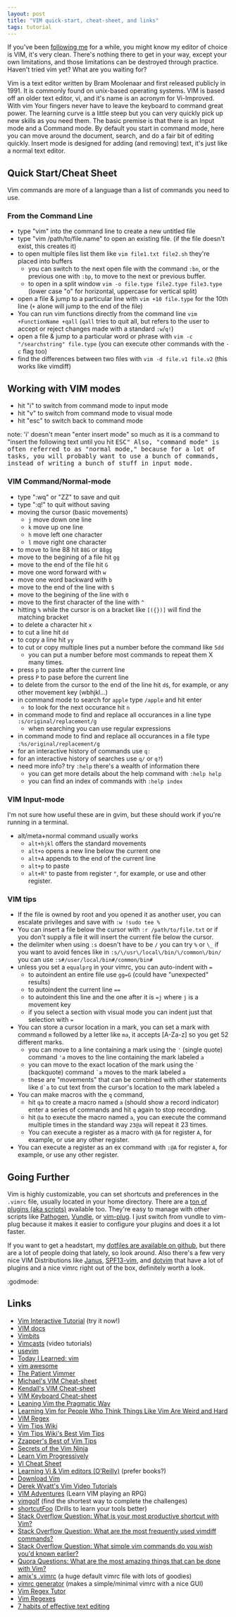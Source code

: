 ```yaml
---
layout: post
title: "VIM quick-start, cheat-sheet, and links"
tags: tutorial
---
```


If you've been [following me](http://twitter.com/jkirchartz) for a while, you might know my editor of choice is VIM,
it's very clean. There's nothing there to get in your way, except your own limitations, and those limitations can be
destroyed through practice. Haven't tried vim yet? What are you waiting for? <!--more-->

Vim is a text editor written by Bram Moolenaar and first released publicly in 1991.
It is commonly found on unix-based operating systems.
VIM is based off an older text editor, vi, and it's name is an acronym for Vi-Improved.
With vim Your fingers never have to leave the keyboard to command great power. The learning curve is a little steep but you can very quickly pick up new skills as you need them. The basic premise is that there is an Input mode
and a Command mode. By default you start in command mode, here you can move around the document, search, and do a fair bit of editing quickly. Insert mode is designed for adding (and removing) text, it's just like a normal text
editor.

## Quick Start/Cheat Sheet

Vim commands are more of a language than a list of commands you need to use.
<!--
vim is a language of operators (like delete yank change uppercase rot13) and motions (word til X paragraph)
-->

### From the Command Line

* type "vim" into the command line to create a new untitled file
* type "vim /path/to/file.name" to open an existing file. (if the file doesn't exist, this creates it)
* to open multiple files list them like `vim file1.txt file2.sh` they're placed into buffers
    * you can switch to the next open file with the command `:bn`, or the previous one with `:bp`, to move to the next or previous buffer.
    * to open in a split window `vim -o file.type file2.type file3.type` (lower case "o" for horizontal, uppercase for vertical split)
* open a file & jump to a particular line with `vim +10 file.type` for the 10th line (`+` alone will jump to the end of the file)
* You can run vim functions directly from the command line `vim +FunctionName +qall` (`qall` tries to quit all, but refers to the user to accept or reject changes made with a standard `:w`/`q!`)
* open a file & jump to a particular word or phrase with `vim -c "/searchstring" file.type` (you can execute other commands with the `-c` flag too)
* find the differences between two files with `vim -d file.v1 file.v2` (this works like vimdiff)

## Working with VIM modes

* hit "i" to switch from command mode to input mode
* hit "v" to switch from command mode to visual mode
* hit "esc" to switch back to command mode

note: 'i' doesn't mean "enter insert mode" so much as it is a command to "insert the following text until you hit <kbd>ESC<kbd>"
Also, "command mode" is often referred to as "normal mode," because for a lot of tasks, you will probably want to use a bunch of commands, instead of writing a bunch of stuff in input mode.

### VIM Command/Normal-mode

* type ":wq" or "ZZ" to save and quit
* type ":q!" to quit without saving
* moving the cursor (basic movements)
    * `j` move down one line
    * `k` move up one line
    * `h` move left one character
    * `l` move right one character
* to move to line 88 hit `88G` or `88gg`
* move to the begining of a file hit `gg`
* move to the end of the file hit `G`
* move one word forward with `w`
* move one word backward with `b`
* move to the end of the line with `$`
* move to the begining of the line with `0`
* move to the first character of the line with `^`
* hitting `%` while the cursor is on a bracket like `[({})]` will find the matching bracket
* to delete a character hit `x`
* to cut a line hit `dd`
* to copy a line hit `yy`
* to cut or copy multiple lines put a number before the command like `5dd`
    * you can put a number before most commands to repeat them X many times.
* press `p` to paste after the current line
* press `P` to pase before the current line
* to delete from the cursor to the end of the line hit `d$`, for example, or any other movement key (wbhjkl...)
* in command mode to search for `apple` type `/apple` and hit enter
    * to look for the next occurance hit `n`
* in command mode to find and replace all occurances in a line type `:s/original/replacement/g`
    * when searching you can use regular expressions
* in command mode to find and replace all occurances in a file type `:%s/original/replacement/g`
* for an interactive history of commands use `q:`
* for an interactive history of searches use `q/` or `q?`)
* need more info? try `:help` there's a wealth of information there
    * you can get more details about the help command with `:help help`
    * you can find an index of commands with `:help index`

### VIM Input-mode

I'm not sure how useful these are in gvim, but these should work if you're running in a terminal.

* alt/meta+normal command usually works
    * `alt+hjkl` offers the standard movements
    * `alt+o` opens a new line below the current one
    * `alt+A` appends to the end of the current line
    * `alt+p` to paste
    * `alt+R"` to paste from register `"`, for example, or use and other register.

### VIM tips

* If the file is owned by root and you opened it as another user, you can escalate privileges and save with `:w !sudo tee %`
* You can insert a file below the cursor with `:r /path/to/file.txt` or if you don't supply a file it will insert the current file below the cursor.
* the delimiter when using `:s` doesn't have to be `/` you can try `%` or `\_` if you want to avoid fences like in `:s/\/usr\/local\/bin/\/common\/bin/` you can use `:s#/user/local/bin#/common/bin#`
* unless you set a `equalprg` in your vimrc, you can auto-indent with `=`
    * to autoindent an entire file use `gg=G` (could have "unexpected" results)
    * to autoindent the current line `==`
    * to autoindent this line and the one after it is `=j` where `j` is a movement key
    * if you select a section with visual mode you can indent just that selection with `=`
* You can store a cursor location in a mark, you can set a mark with command `m` followed by a letter like `ma`, it accepts [A-Za-z] so you get 52 different marks.
    * you can move to a line containing a mark using the `'` (single quote) command `'a` moves to the line containing the mark labeled `a`
    * you can move to the exact location of the mark using the `` ` `` (backquote) command `` `a `` moves to the mark labeled `a`
    * these are "movements" that can be combined with other statements like `` d`a `` to cut text from the cursor's location to the mark labeled `a`
* You can make macros with the `q` command,
    * hit `qa` to create a macro named `a` (should show a record indicator) enter a series of commands and  hit `q` again to stop recording.
    * hit `@a` to execute the macro named `a`, you can execute the command multiple times in the standard way `23@a` will repeat it 23 times.
    * You can execute a register as a macro with `@A` for register `A`, for example, or use any other register.
* You can execute a register as an ex command with `:@A` for register `A`, for example, or use any other register.

## Going Further

Vim is highly customizable, you can set shortcuts and preferences in the `.vimrc` file, usually located in your home directory.
There are a [ton of plugins (aka scripts)](http://www.vim.org/scripts/) available too. They're easy to manage with other scripts
like [Pathogen](https://github.com/tpope/vim-pathogen), [Vundle](https://github.com/gmarik/vundle), or [vim-plug](https://github.com/junegunn/vim-plug). I just switch from vundle to vim-plug because it makes it easier to configure your plugins and does it a lot faster.

If you want to get a headstart, my [dotfiles are available on github](https://github.com/jkirchartz/dotfiles), but there are a lot of people
doing that lately, so look around. Also there's a few very nice VIM Distributions like [Janus](https://github.com/carlhuda/janus), [SPF13-vim](https://github.com/spf13/spf13-vim), and [dotvim](https://github.com/bling/dotvim) that have a lot of plugins and a nice vimrc right out of the box, definitely worth a look.

:godmode:

## Links

* [Vim Interactive Tutorial](http://www.openvim.com/tutorial.html) (try it now!)
* [VIM docs](http://www.vim.org/docs.php)
* [Vimbits](http://vimbits.com/)
* [Vimcasts](http://vimcasts.org/) (video tutorials)
* [usevim](http://usevim.com/)
* [Today I Learned: vim](http://tilvim.com/)
* [vim awesome](http://vimawesome.com/)
* [The Patient Vimmer](http://romainl.github.io/the-patient-vimmer/)
* [Michael's VIM Cheat-sheet](http://michael.peopleofhonoronly.com/vim/)
* [Kendall's VIM Cheat-sheet](http://www.angelwatt.com/coding/notes/vim-commands.html)
* [VIM Keyboard Cheat-sheet](http://walking-without-crutches.heroku.com/image/images/vi-vim-cheat-sheet.png)
* [Leaning Vim the Pragmatic Way](http://jrmiii.com/2009/03/06/learning-vim-the-pragmatic-way.html)
* [Learning Vim for People Who Think Things Like Vim Are Weird and Hard](http://csswizardry.com/2014/06/vim-for-people-who-think-things-like-vim-are-weird-and-hard/)
* [VIM Regex](http://vimregex.com/)
* [Vim Tips Wiki](http://vim.wikia.com/)
* [Vim Tips Wiki's Best Vim Tips](http://vim.wikia.com/wiki/Best_Vim_Tips)
* [Zzapper's Best of Vim Tips](http://zzapper.co.uk/vimtips.html)
* [Secrets of the Vim Ninja](http://bencrowder.net/files/vim-fu/)
* [Learn Vim Progressively](http://yannesposito.com/Scratch/en/blog/Learn-Vim-Progressively/)
* [VI Cheat Sheet](http://www.lagmonster.org/docs/vi.html)
* [Learning Vi & Vim editors (O'Reilly)](http://www.amazon.com/gp/product/059652983X) (prefer books?)
* [Download Vim](http://www.vim.org/download.php)
* [Derek Wyatt's Vim Video Tutorials](http://derekwyatt.org/vim/tutorials/)
* [VIM Adventures](http://vim-adventures.com/) (Learn VIM playing an RPG)
* [vimgolf](http://vimgolf.com/) (find the shortest way to complete the challenges)
* [shortcutFoo](https://www.shortcutfoo.com/) (Drills to learn your tools better)
* [Stack Overflow Question: What is your most productive shortcut with Vim?](http://stackoverflow.com/questions/1218390/what-is-your-most-productive-shortcut-with-vim/1220118)
* [Stack Overflow Question: What are the most frequently used vimdiff commands?](http://stackoverflow.com/questions/5288875/vimdiff-what-are-the-most-frequently-used-commands-shortcuts-that-could-get-a-n)
* [Stack Overflow Question: What simple vim commands do you wish you'd known earlier?](http://stackoverflow.com/questions/1276403/simple-vim-commands-you-wish-youd-known-earlier)
* [Quora Questions: What are the most amazing things that can be done with Vim?](http://www.quora.com/What-are-the-most-amazing-things-that-can-be-done-with-Vim)
* [amix's .vimrc](http://amix.dk/vim/vimrc.html) (a huge default vimrc file with lots of goodies)
* [vimrc generator](http://vimrcgenerator.appspot.com/) (makes a simple/minimal vimrc with a nice GUI)
* [Vim Regex Tutor](https://github.com/dahu/VimRegexTutor)
* [Vim Regexes](http://andrewradev.com/2011/05/08/vim-regexes/)
* [7 habits of effective text editing](http://www.moolenaar.net/habits.html)
